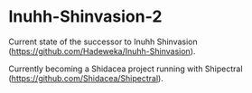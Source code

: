 # Inuhh-Shinvasion-2

Current state of the successor to Inuhh Shinvasion (https://github.com/Hadeweka/Inuhh-Shinvasion).

Currently becoming a Shidacea project running with Shipectral (https://github.com/Shidacea/Shipectral).